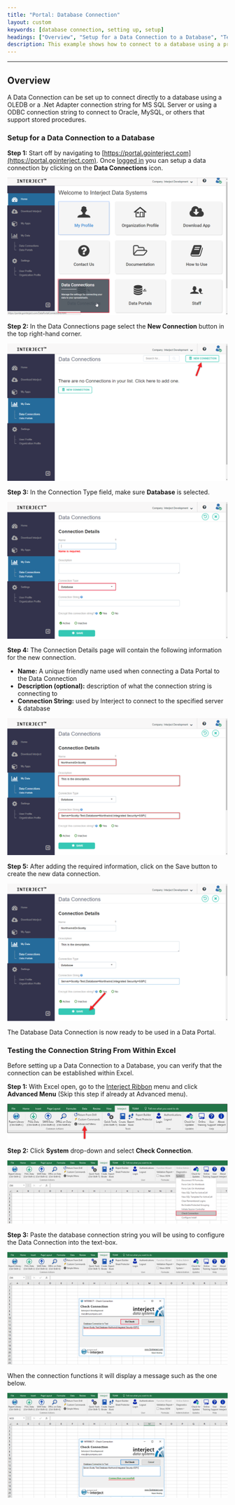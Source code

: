 ```yaml
---
title: "Portal: Database Connection"
layout: custom
keywords: [database connection, setting up, setup]
headings: ["Overview", "Setup for a Data Connection to a Database", "Testing the Connection String From Within Excel"]
description: This example shows how to connect to a database using a pre-existing data portal.
---
```

* * *

## Overview

A Data Connection can be set up to connect directly to a database using a OLEDB or a .Net Adapter connection string for MS SQL Server or using a ODBC connection string to connect to Oracle, MySQL, or others that support stored procedures.

### Setup for a Data Connection to a Database

**Step 1:** Start off by navigating to [https://portal.gointerject.com](https://portal.gointerject.com). Once [logged in](/wPortal/Logging-In-to-Website-Portal.html) you can setup a data connection by clicking on the **Data Connections** icon.

![](/images/Database/01.png)
<br>

**Step 2:** In the Data Connections page select the **New Connection** button in the top right-hand corner.

![](/images/Database/02.png)
<br>

**Step 3:** In the Connection Type field, make sure **Database** is selected.

![](/images/Database/03.png)
<br>

**Step 4:** The Connection Details page will contain the following information for the new connection.

 * **Name:** A unique friendly name used when connecting a Data Portal to the Data Connection
 * **Description (optional):** description of what the connection string is connecting to
 * **Connection String:** used by Interject to connect to the specified server & database

![](/images/Database/04.png)
<br>

**Step 5:** After adding the required information, click on the Save button to create the new data connection.

![](/images/Database/05.png)
<br>

The Database Data Connection is now ready to be used in a Data Portal.

### Testing the Connection String From Within Excel

Before setting up a Data Connection to a Database, you can verify that the connection can be established within Excel.

**Step 1:** With Excel open, go to the [Interject Ribbon](/wGetStarted/INTERJECT-Ribbon-Menu-Items.html) menu and click **Advanced Menu** (Skip this step if already at Advanced menu).

![](/images/Database/06.png)
<br>

**Step 2:** Click **System** drop-down and select **Check Connection**.

![](/images/Database/07.png)
<br>

**Step 3:** Paste the database connection string you will be using to configure the Data Connection into the text-box.

![](/images/Database/08.png)
<br>

When the connection functions it will display a message such as the one below.

![](/images/Database/09.png)
<br>
